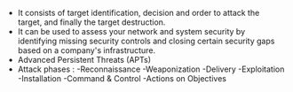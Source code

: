 - It consists of target identification, decision and order to attack the target, and finally the target destruction.
- It can be used to assess your network and system security by identifying missing security controls and closing certain security gaps based on a company's infrastructure.
- Advanced Persistent Threats (APTs) 
- Attack phases :
-Reconnaissance
-Weaponization
-Delivery
-Exploitation
-Installation
-Command & Control
-Actions on Objectives 
